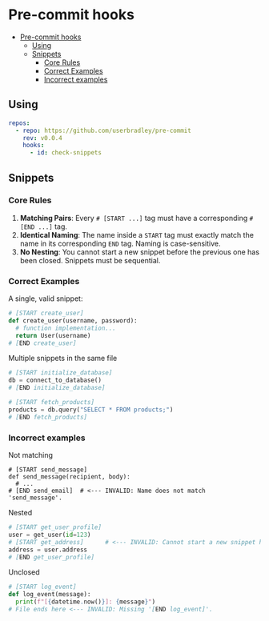 # Pre-commit hooks

<!-- TOC -->
* [Pre-commit hooks](#pre-commit-hooks)
  * [Using](#using)
  * [Snippets](#snippets)
    * [Core Rules](#core-rules)
    * [Correct Examples](#correct-examples)
    * [Incorrect examples](#incorrect-examples)
<!-- TOC -->

## Using

```yaml
repos:
  - repo: https://github.com/userbradley/pre-commit
    rev: v0.0.4
    hooks:
      - id: check-snippets
```

## Snippets

### Core Rules

1.  **Matching Pairs**: Every `# [START ...]` tag must have a corresponding `# [END ...]` tag.
2.  **Identical Naming**: The name inside a `START` tag must exactly match the name in its corresponding `END` tag. Naming is case-sensitive.
3.  **No Nesting**: You cannot start a new snippet before the previous one has been closed. Snippets must be sequential.

### Correct Examples

A single, valid snippet:

```python
# [START create_user]
def create_user(username, password):
  # function implementation...
  return User(username)
# [END create_user]
```

Multiple snippets in the same file

```python
# [START initialize_database]
db = connect_to_database()
# [END initialize_database]

# [START fetch_products]
products = db.query("SELECT * FROM products;")
# [END fetch_products]
```

### Incorrect examples

Not matching

```shell
# [START send_message]
def send_message(recipient, body):
  # ...
# [END send_email]  # <--- INVALID: Name does not match 'send_message'.
```

Nested

```python
# [START get_user_profile]
user = get_user(id=123)
# [START get_address]      # <--- INVALID: Cannot start a new snippet here.
address = user.address
# [END get_user_profile]
```

Unclosed

```python
# [START log_event]
def log_event(message):
  print(f"[{datetime.now()}]: {message}")
# File ends here <--- INVALID: Missing '[END log_event]'.
```
